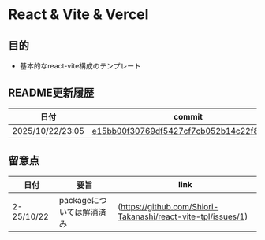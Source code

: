 # React & Vite & Vercel

## 目的
- 基本的なreact-vite構成のテンプレート

## README更新履歴

|日付|commit|
|------|------|
|2025/10/22/23:05|[e15bb00f30769df5427cf7cb052b14c22f813354](../../commits/e15bb00f30769df5427cf7cb052b14c22f813354)|


## 留意点
|日付|要旨|link|
|------|------|------|
|2-25/10/22|packageについては解消済み|(https://github.com/Shiori-Takanashi/react-vite-tpl/issues/1)|
